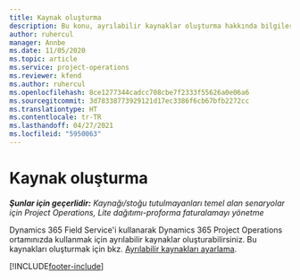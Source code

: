 ```yaml
---
title: Kaynak oluşturma
description: Bu konu, ayrılabilir kaynaklar oluşturma hakkında bilgiler için bir bağlantı sağlar.
author: ruhercul
manager: Annbe
ms.date: 11/05/2020
ms.topic: article
ms.service: project-operations
ms.reviewer: kfend
ms.author: ruhercul
ms.openlocfilehash: 8ce1277344cadcc708cbe7f2333f55626a0e06a6
ms.sourcegitcommit: 3d78338773929121d17ec3386f6cb67bfb2272cc
ms.translationtype: HT
ms.contentlocale: tr-TR
ms.lasthandoff: 04/27/2021
ms.locfileid: "5950063"
---
```

# <a name="create-resources"></a>Kaynak oluşturma

_**Şunlar için geçerlidir:** Kaynağı/stoğu tutulmayanları temel alan senaryolar için Project Operations, Lite dağıtımı-proforma faturalamayı yönetme_

Dynamics 365 Field Service'i kullanarak Dynamics 365 Project Operations ortamınızda kullanmak için ayrılabilir kaynaklar oluşturabilirsiniz. Bu kaynakları oluşturmak için bkz. [Ayrılabilir kaynakları ayarlama](/dynamics365/field-service/set-up-bookable-resources).


[!INCLUDE[footer-include](../includes/footer-banner.md)]